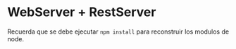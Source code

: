 # WebServer + RestServer

Recuerda que se debe ejecutar ```npm install``` para reconstruir los modulos de node.